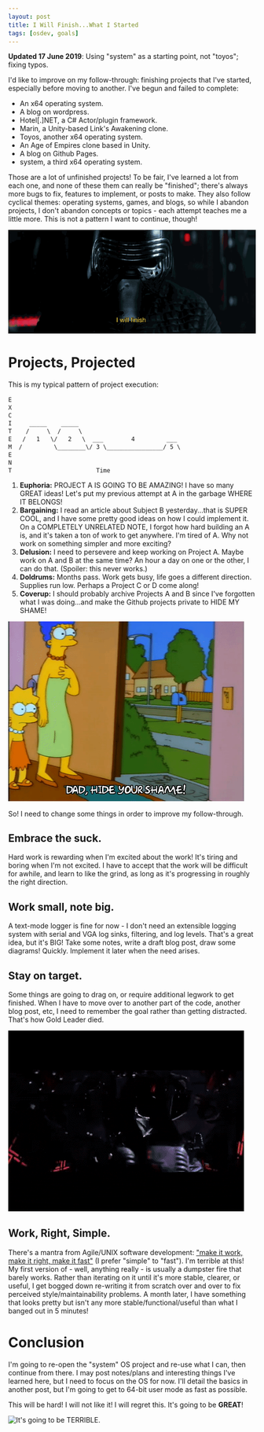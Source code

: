 ```yaml
---
layout: post
title: I Will Finish...What I Started
tags: [osdev, goals]
---
```


**Updated 17 June 2019**: Using "system" as a starting point, not "toyos"; fixing typos.

I'd like to improve on my follow-through: finishing projects that I've started, especially before moving to another. I've begun and failed to complete:

* An x64 operating system.
* A blog on wordpress.
* Hotel[.]NET, a C# Actor/plugin framework.
* Marin, a Unity-based Link's Awakening clone.
* Toyos, another x64 operating system.
* An Age of Empires clone based in Unity.
* A blog on Github Pages.
* system, a third x64 operating system.

Those are a lot of unfinished projects! To be fair, I've learned a lot from each one, and none of these them can really be "finished"; there's always more bugs to fix, features to implement, or posts to make. They also follow cyclical themes: operating systems, games, and blogs, so while I abandon projects, I don't abandon concepts or topics - each attempt teaches me a little more. This is not a pattern I want to continue, though!

![Since Kylo Ren and Darth Vader both represent me in this analogy, I guess that makes me my own grandpa?](/assets/img/i_will_finish_what_you_started.gif)

# Projects, Projected

This is my typical pattern of project execution:

```
E
X
C
I     _____    _____
T    /     \  /     \
E   /   1   \/   2   \  ___        4         ___
M  /         \________\/ 3 \________________/ 5 \
E                       
N
T                        Time
```
               
1. **Euphoria:** PROJECT A IS GOING TO BE AMAZING! I have so many GREAT ideas! Let's put my previous attempt at A in the garbage WHERE IT BELONGS!
1. **Bargaining:** I read an article about Subject B yesterday...that is SUPER COOL, and I have some pretty good ideas on how I could implement it. On a COMPLETELY UNRELATED NOTE, I forgot how hard building an A is, and it's taken a ton of work to get anywhere. I'm tired of A. Why not work on something simpler and more exciting?
1. **Delusion:** I need to persevere and keep working on Project A. Maybe work on A and B at the same time? An hour a day on one or the other, I can do that. (Spoiler: this never works.)
1. **Doldrums:** Months pass. Work gets busy, life goes a different direction. Supplies run low. Perhaps a Project C or D come along!
1. **Coverup:** I should probably archive Projects A and B since I've forgotten what I was doing...and make the Github projects private to HIDE MY SHAME!

![Off-screen: my Github profile.](/assets/img/hide_your_shame.gif)

So! I need to change some things in order to improve my follow-through.

## Embrace the suck.
Hard work is rewarding when I'm excited about the work! It's tiring and boring when I'm not excited. I have to accept that the work will be difficult for awhile, and learn to like the grind, as long as it's progressing in roughly the right direction.

## Work small, note big.
A text-mode logger is fine for now - I don't need an extensible logging system with serial and VGA log sinks, filtering, and log levels. That's a great idea, but it's BIG! Take some notes, write a draft blog post, draw some diagrams! Quickly. Implement it later when the need arises.

## Stay on target.
Some things are going to drag on, or require additional legwork to get finished. When I have to move over to another part of the code, another blog post, etc, I need to remember the goal rather than getting distracted. That's how Gold Leader died.

![Still better than texting and driving.](/assets/img/gold_leader.gif)

## Work, Right, Simple.
There's a mantra from Agile/UNIX software development: ["make it work, make it right, make it fast"](http://wiki.c2.com/?MakeItWorkMakeItRightMakeItFast) (I prefer "simple" to "fast"). I'm terrible at this! My first version of - well, anything really - is usually a dumpster fire that barely works. Rather than iterating on it until it's more stable, clearer, or useful, I get bogged down re-writing it from scratch over and over to fix perceived style/maintainability problems. A month later, I have something that looks pretty but isn't any more stable/functional/useful than what I banged out in 5 minutes! 

# Conclusion

I'm going to re-open the "system" OS project and re-use what I can, then continue from there. I may post notes/plans and interesting things I've learned here, but I need to focus on the OS for now. I'll detail the basics in another post, but I'm going to get to 64-bit user mode as fast as possible.

This will be hard! I will not like it! I will regret this. It's going to be **GREAT**!

![It's going to be *TERRIBLE.*](/assets/img/this_is_gonna_suck.gif)